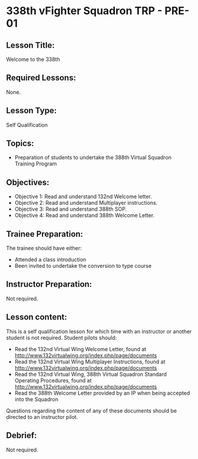 # 338th vFighter Squadron TRP - PRE-01

## Lesson Title:
Welcome to the 338th

## Required Lessons:
None.

## Lesson Type:
Self Qualification

## Topics:
* Preparation of students to undertake the 388th Virtual Squadron Training Program

## Objectives:
* Objective 1: Read and understand 132nd Welcome letter.
* Objective 2: Read and understand Multiplayer instructions.
* Objective 3: Read and understand 388th SOP.
* Objective 4: Read and understand 388th Welcome Letter.

## Trainee Preparation:
The trainee should have either:
* Attended a class introduction
* Been invited to undertake the conversion to type course

## Instructor Preparation:
Not required.

## Lesson content:
This is a self qualification lesson for which time with an instructor or another student is not required. Student pilots should:
* Read the 132nd Virtual Wing Welcome Letter, found at http://www.132virtualwing.org/index.php/page/documents
* Read the 132nd Virtual Wing Multiplayer Instructions, found at http://www.132virtualwing.org/index.php/page/documents
* Read the 132nd Virtual Wing, 388th Virtual Squadron Standard Operating Procedures, found at http://www.132virtualwing.org/index.php/page/documents
* Read the 388th Welcome Letter provided by an IP when being accepted into the Squadron

Questions regarding the content of any of these documents should be directed to an instructor pilot.

## Debrief:
Not required.
